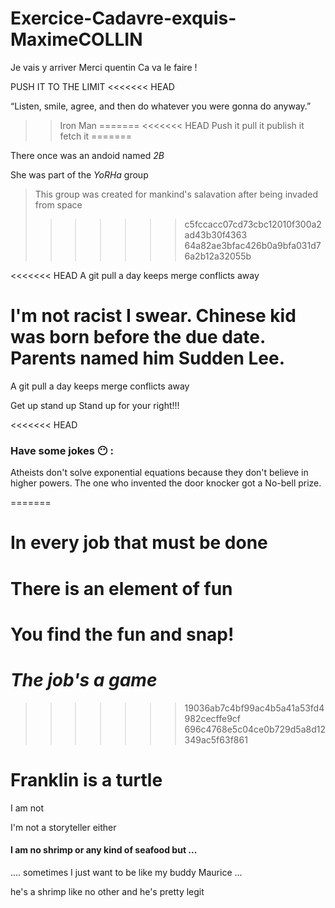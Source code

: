 ﻿# Exercice-Cadavre-exquis-MaximeCOLLIN
Je vais y arriver
Merci quentin
Ca va le faire !

PUSH IT TO THE LIMIT
<<<<<<< HEAD

“Listen, smile, agree, and then do whatever you were gonna do anyway.”
>> Iron Man
=======
<<<<<<< HEAD
Push it
pull it
publish it
fetch it
=======

There once was an andoid named _2B_

She was part of the *YoRHa* group
> This group was created for mankind's salavation after being invaded from space
>>>>>>> c5fccacc07cd73cbc12010f300a2ad43b30f4363
>>>>>>> 64a82ae3bfac426b0a9bfa031d76a2b12a32055b

<<<<<<< HEAD
A git pull a day keeps merge conflicts away 
 
 I'm not racist I swear.
 Chinese kid was born before the due date. 
 Parents named him Sudden Lee.
=======
A git pull a day keeps merge conflicts away


Get up stand up
Stand up for your right!!!

<<<<<<< HEAD

### Have some jokes :no_mouth: :
Atheists don't solve exponential equations because they don't believe in higher powers.
The one who invented the door knocker got a No-bell prize.

=======
# In every job that must be done
# There is an element of fun
# You find the fun and snap!
# *The job's a game*
>>>>>>> 19036ab7c4bf99ac4b5a41a53fd4982cecffe9cf
>>>>>>> 696c4768e5c04ce0b729d5a8d12349ac5f63f861

# Franklin is a turtle

 I am not

 I'm not a storyteller either



#### I am no shrimp or any kind of seafood but ... ####

.... sometimes I just want to be like my buddy Maurice ...

he's a shrimp like no other and he's pretty legit
